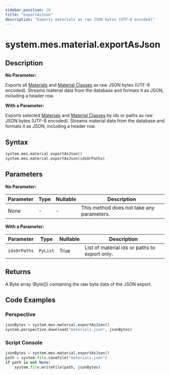 ```yaml
---
sidebar_position: 26
title: "exportAsJson"
description: "Exports materials as raw JSON bytes (UTF-8 encoded)"
---
```


# system.mes.material.exportAsJson

## Description

**No Parameter:**

Exports all [Materials](../../data-model/material-model/material) and
[Material Classes](../../data-model/material-model/material-class) as raw JSON bytes (UTF-8 encoded).
Streams material data from the database and formats it as JSON, including a header row.

**With a Parameter:**

Exports selected [Materials](../../data-model/material-model/material) and
[Material Classes](../../data-model/material-model/material-class) by ids or paths as raw JSON bytes (UTF-8 encoded).
Streams material data from the database and formats it as JSON, including a header row.

## Syntax

```python
system.mes.material.exportAsJson()
system.mes.material.exportAsJson(idsOrPaths)
```

## Parameters

**No Parameter:**

| Parameter | Type | Nullable | Description                               |
| --------- | ---- | -------- | ----------------------------------------- |
| None      | -    | -        | This method does not take any parameters. |

**With a Parameter:**

| Parameter    | Type     | Nullable | Description                                   |
| ------------ | -------- | -------- | --------------------------------------------- |
| `idsOrPaths` | `PyList` | True     | List of material ids or paths to export only. |

## Returns

A Byte array (Byte[]) containing the raw byte data of the JSON export.

## Code Examples

### Perspective

```python
jsonBytes = system.mes.material.exportAsJson()
system.perspective.download("materials.json", jsonBytes)
```

### Script Console

```python
jsonBytes = system.mes.material.exportAsJson()
path = system.file.saveFile("materials.json")
if path is not None:
	system.file.writeFile(path, jsonBytes)
```
